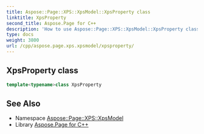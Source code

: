 ```yaml
---
title: Aspose::Page::XPS::XpsModel::XpsProperty class
linktitle: XpsProperty
second_title: Aspose.Page for C++
description: 'How to use Aspose::Page::XPS::XpsModel::XpsProperty class in C++.'
type: docs
weight: 3800
url: /cpp/aspose.page.xps.xpsmodel/xpsproperty/
---
```

## XpsProperty class




```cpp
template<typename>class XpsProperty
```

## See Also

* Namespace [Aspose::Page::XPS::XpsModel](../)
* Library [Aspose.Page for C++](../../)
